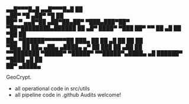                                                                          
  ▄▄█▀▀▀█▄█                   ▄▄█▀▀▀█▄█                             ██   
▄██▀     ▀█                 ▄██▀     ▀█                             ██   
██▀       ▀  ▄▄█▀██  ▄██▀██▄██▀       ▀███▄███▀██▀   ▀██▀████████▄██████ 
██          ▄█▀   ████▀   ▀███          ██▀ ▀▀  ██   ▄█   ██   ▀██  ██   
██▄    ▀██████▀▀▀▀▀▀██     ███▄         ██       ██ ▄█    ██    ██  ██   
▀██▄     ██ ██▄    ▄██▄   ▄████▄     ▄▀ ██        ███     ██   ▄██  ██   
  ▀▀███████  ▀█████▀ ▀█████▀  ▀▀█████▀▄████▄      ▄█      ██████▀   ▀████
                                                ▄█        ██             
                                              ██▀       ▄████▄           


GeoCrypt.
 - all operational code in src/utils
 - all pipeline code in .github
Audits welcome!




